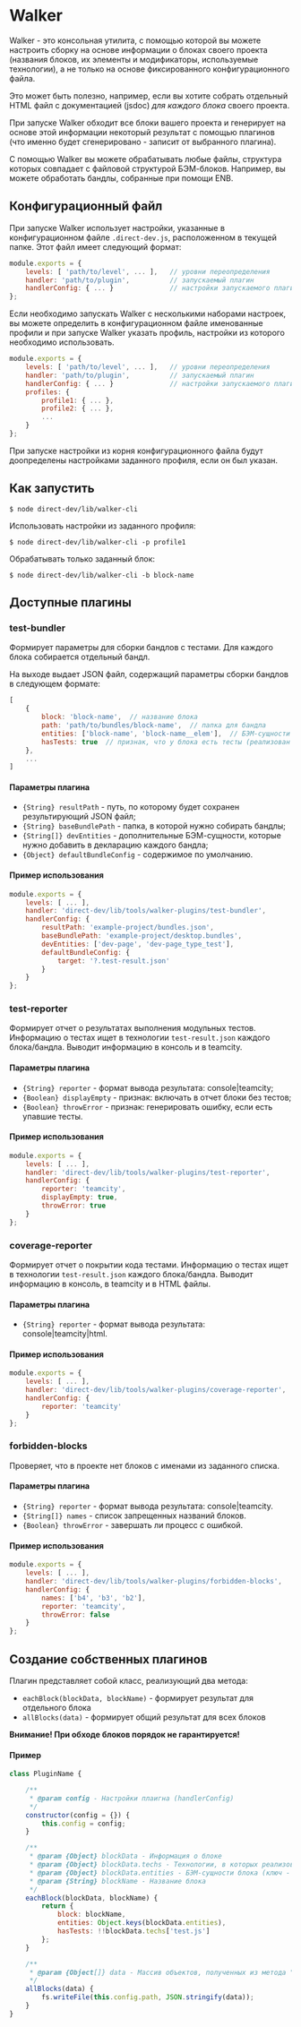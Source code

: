 # Walker

Walker - это консольная утилита, с помощью которой вы можете настроить сборку на основе информации о блоках своего проекта (названия блоков, их элементы и модификаторы, используемые технологии), а не только на основе фиксированного конфигурационного файла.

Это может быть полезно, например, если вы хотите собрать отдельный HTML файл с документацией (jsdoc) *для каждого блока* своего проекта.

При запуске Walker обходит все блоки вашего проекта и генерирует на основе этой информации некоторый результат с помощью плагинов (что именно будет сгенерировано - записит от выбранного плагина).

С помощью Walker вы можете обрабатывать любые файлы, структура которых совпадает с файловой структурой БЭМ-блоков. Например, вы можете обработать бандлы, собранные при помощи ENB.

## Конфигурационный файл

При запуске Walker использует настройки, указанные в конфигурационном файле `.direct-dev.js`, расположенном в текущей папке. Этот файл имеет следующий формат:

```js
module.exports = {
    levels: [ 'path/to/level', ... ],   // уровни переопределения
    handler: 'path/to/plugin',          // запускаемый плагин
    handlerConfig: { ... }              // настройки запускаемого плагина
};
```

Если необходимо запускать Walker с несколькими наборами настроек, вы можете определить в конфигурационном файле именованные профили и при запуске Walker указать профиль, настройки из которого необходимо использовать.

```js
module.exports = {
    levels: [ 'path/to/level', ... ],   // уровни переопределения
    handler: 'path/to/plugin',          // запускаемый плагин
    handlerConfig: { ... }              // настройки запускаемого плагина
    profiles: {
        profile1: { ... },
        profile2: { ... },
        ...
    }
};
```

При запуске настройки из корня конфигурационного файла будут доопределены настройками заданного профиля, если он был указан.

## Как запустить

```
$ node direct-dev/lib/walker-cli
```

Использовать настройки из заданного профиля:

```
$ node direct-dev/lib/walker-cli -p profile1
```

Обрабатывать только заданный блок:

```
$ node direct-dev/lib/walker-cli -b block-name
```


## Доступные плагины

### test-bundler

Формирует параметры для сборки бандлов с тестами. Для каждого блока собирается отдельный бандл.

На выходе выдает JSON файл, содержащий параметры сборки бандлов в следующем формате:

```js
[
    {
        block: 'block-name',  // название блока
        path: 'path/to/bundles/block-name',  // папка для бандла
        entities: ['block-name', 'block-name__elem'],  // БЭМ-сущности блока
        hasTests: true  // признак, что у блока есть тесты (реализован в технологии test.js)
    },
    ...
]
```

#### Параметры плагина

- `{String} resultPath` - путь, по которому будет сохранен результирующий JSON файл;
- `{String} baseBundlePath` - папка, в которой нужно собирать бандлы;
- `{String[]} devEntities` - дополнительные БЭМ-сущности, которые нужно добавить в декларацию каждого бандла;
- `{Object} defaultBundleConfig` - содержимое по умолчанию.

#### Пример использования

```js
module.exports = {
    levels: [ ... ],
    handler: 'direct-dev/lib/tools/walker-plugins/test-bundler',
    handlerConfig: {
        resultPath: 'example-project/bundles.json',
        baseBundlePath: 'example-project/desktop.bundles',
        devEntities: ['dev-page', 'dev-page_type_test'],
        defaultBundleConfig: {
            target: '?.test-result.json'
        }
    }
};
```

### test-reporter

Формирует отчет о результатах выполнения модульных тестов. Информацию о тестах ищет в технологии `test-result.json` каждого блока/бандла. Выводит информацию в консоль и в teamcity.

#### Параметры плагина

- `{String} reporter` - формат вывода результата: console|teamcity;
- `{Boolean} displayEmpty` - признак: включать в отчет блоки без тестов;
- `{Boolean} throwError` - признак: генерировать ошибку, если есть упавшие тесты.

#### Пример использования

```js
module.exports = {
    levels: [ ... ],
    handler: 'direct-dev/lib/tools/walker-plugins/test-reporter',
    handlerConfig: {
        reporter: 'teamcity',
        displayEmpty: true,
        throwError: true
    }
};
```

### coverage-reporter

Формирует отчет о покрытии кода тестами. Информацию о тестах ищет в технологии `test-result.json` каждого блока/бандла. Выводит информацию в консоль, в teamcity и в HTML файлы.

#### Параметры плагина

- `{String} reporter` - формат вывода результата: console|teamcity|html.

#### Пример использования

```js
module.exports = {
    levels: [ ... ],
    handler: 'direct-dev/lib/tools/walker-plugins/coverage-reporter',
    handlerConfig: {
        reporter: 'teamcity'
    }
};
```

### forbidden-blocks

Проверяет, что в проекте нет блоков с именами из заданного списка.

#### Параметры плагина

- `{String} reporter` - формат вывода результата: console|teamcity.
- `{String[]} names` - список запрещенных названий блоков.
- `{Boolean} throwError` - завершать ли процесс с ошибкой.

#### Пример использования

```js
module.exports = {
    levels: [ ... ],
    handler: 'direct-dev/lib/tools/walker-plugins/forbidden-blocks',
    handlerConfig: {
        names: ['b4', 'b3', 'b2'],
        reporter: 'teamcity',
        throwError: false
    }
};
```

## Создание собственных плагинов

Плагин представляет собой класс, реализующий два метода:

- `eachBlock(blockData, blockName)` - формирует результат для отдельного блока
- `allBlocks(data)` - формирует общий результат для всех блоков

**Внимание! При обходе блоков порядок не гарантируется!**

#### Пример

```js
class PluginName {

    /**
     * @param config - Настройки плаигна (handlerConfig)
     */
    constructor(config = {}) {
        this.config = config;
    }

    /**
     * @param {Object} blockData - Информация о блоке
     * @param {Object} blockData.techs - Технологии, в которых реализован блок (ключ - технология, значение - массив путей к файлам)
     * @param {Object} blockData.entities - БЭМ-сущности блока (ключ - ID БЭМ-сущности, значение - объект, аналогичный полю "techs", но для конкретной БЭМ-сущности)
     * @param {String} blockName - Название блока
     */
    eachBlock(blockData, blockName) {
        return {
            block: blockName,
            entities: Object.keys(blockData.entities),
            hasTests: !!blockData.techs['test.js']
        };
    }

    /**
     * @param {Object[]} data - Массив объектов, полученных из метода "eachBlock"
     */
    allBlocks(data) {
        fs.writeFile(this.config.path, JSON.stringify(data));
    }
}
```
